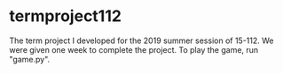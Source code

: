 # termproject112

The term project I developed for the 2019 summer session of 15-112. We were given one week to complete the project. To play the game, run "game.py".
